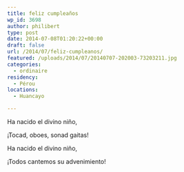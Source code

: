 ```yaml
---
title: feliz cumpleaños
wp_id: 3698
author: philibert
type: post
date: 2014-07-08T01:20:22+00:00
draft: false
url: /2014/07/feliz-cumpleanos/
featured: /uploads/2014/07/20140707-202003-73203211.jpg
categories:
  - ordinaire
residency:
  - Pérou
locations:
  - Huancayo

---
```

Ha nacido el divino niño,
  
¡Tocad, oboes, sonad gaitas!
  
Ha nacido el divino niño,
  
¡Todos cantemos su advenimiento!

<div class="gallery-container">
  <div class="gallery">
    <figure class="image-frame landscape"> <img src="{{< aws >}}/uploads/2014/07/20140707-201647-73007257-650x487.jpg" alt="" /> </figure> <figure class="image-frame landscape"> <img src="{{< aws >}}/uploads/2014/07/20140707-201824-73104681-650x487.jpg" alt="" /> </figure> <figure class="image-frame landscape"> <img src="{{< aws >}}/uploads/2014/07/20140707-201824-73104159-650x487.jpg" alt="" /> </figure> <figure class="image-frame landscape"> <img src="{{< aws >}}/uploads/2014/07/20140707-202003-73203211-650x487.jpg" alt="" /> </figure>
  </div>
</div>